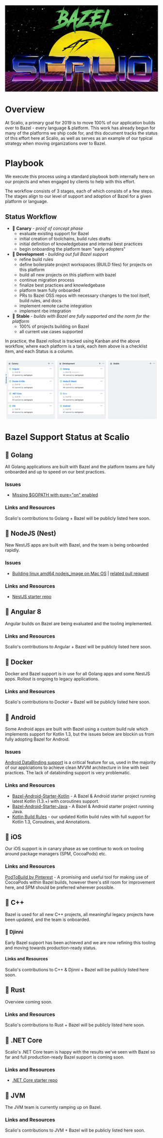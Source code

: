 ![Bazel at Scalio](assets/BazelAtScalioCrop.jpg)

# Overview

At Scalio, a primary goal for 2019 is to move 100% of our application builds over to Bazel - every language & platform. This work has already begun for many of the platforms we ship code for, and this document tracks the status of this effort here at Scalio, as well as serves as an example of our typical strategy when moving organizations over to Bazel.

# Playbook

We execute this process using a standard playbook both internally here on our projects and when engaged by clients to help with this effort.

The workflow consists of 3 stages, each of which consists of a few steps. The stages align to our level of support and adoption of Bazel for a given platform or language.

## Status Workflow

- 🔴 **Canary** - _proof of concept phase_
  - evaluate existing support for Bazel
  - initial creation of toolchains, build rules drafts
  - initial definition of knowledgebase and internal best practices
  - begin onboarding the platform team "early adopters"
- 💛 **Development** - _building out full Bazel support_
  - refine build rules
  - define boilerplate project workspaces (BUILD files) for projects on this platform
  - build all new projects on this platform with bazel
  - continue migration process
  - finalize best practices and knowledgebase
  - platform team fully onboarded
  - PRs to Bazel OSS repos with necessary changes to the tool itself, build rules, and docs
  - implement remote cache integration
  - implement rbe integration
- 💚 **Stable** - _builds with Bazel are fully supported and the norm for the platform_
  - 100% of projects building on Bazel
  - all current use cases supported

In practice, the Bazel rollout is tracked using Kanban and the above workflow, where each platform is a task, each item above is a checklist item, and each Status is a column.

![Kanban Example](assets/kanban.jpg)

# Bazel Support Status at Scalio

## 💚 Golang

All Golang applications are built with Bazel and the platform teams are fully onboarded and up to speed on our best practices.

### Issues

- [Missing $GOPATH with pure="on" enabled](https://github.com/bazelbuild/rules_go/issues/1987)

### Links and Resources

Scalio's contributions to Golang + Bazel will be publicly listed here soon.

## 💚 NodeJS (Nest)

New NestJS apps are built with Bazel, and the team is being onboarded rapidly.

### Issues

- [Building linux amd64 nodejs_image on Mac OS](https://github.com/bazelbuild/rules_nodejs/issues/396) | [related pull request](https://github.com/bazelbuild/rules_nodejs/pull/827)

### Links and Resources

- [NestJS starter repo](https://github.com/scalio/bazel-nestjs-starter)

## 💛 Angular 8

Angular builds on Bazel are being evaluated and the tooling implemented.

### Links and Resources

Scalio's contributions to Angular + Bazel will be publicly listed here soon.

## 💚 Docker

Docker and Bazel support is in use for all Golang apps and some NestJS apps. Rollout is ongoing to legacy applications.

### Links and Resources

Scalio's contributions to Docker + Bazel will be publicly listed here soon.

## 💛 Android

Some Android apps are built with Bazel using a custom build rule which implements support for Kotlin 1.3, but the issues below are blockin us from fully adopting Bazel for Android.

### Issues

[Android DataBinding support](https://github.com/bazelbuild/bazel/issues/2694) is a critical feature for us, used in the majority of our applciations to achieve clean MVVM architecture in line with best practices. The lack of databinding support is very problematic.

### Links and Resources

- [Bazel-Android-Starter-Kotlin](https://github.com/scalio/Android-Bazel-Starter-Kotlin) - A Bazel & Android starter project running latest Kotlin (1.3.+) with coroutines support.
- [Bazel-Android-Starter-Java](https://github.com/scalio/Android-Bazel-Starter-Java) - A Bazel & Android starter project running Java.
- [Kotlin Build Rules](https://github.com/mig35/rules_kotlin) - our updated Kotlin build rules with full support for Kotlin 1.3, Coroutines, and Annotations.

## 🔴 iOS

Our iOS support is in canary phase as we continue to work on tooling around package managers (SPM, CocoaPods) etc.

### Links and Resources

[PodToBuild by Pinterest](https://github.com/pinterest/PodToBUILD) - A promising and useful tool for making use of CocoaPods within Bazel builds, however there's still room for improvement here, and SPM should be preferred wherever possible.

## 💚 C++

Bazel is used for all new C++ projects, all meaningful legacy projects have been updated, and the team is onboarded.

### 💛 Djinni

Early Bazel support has been achieved and we are now refining this tooling and moving towards production-ready status.

#### Links and Resources

Scalio's contributions to C++ & Djinni + Bazel will be publicly listed here soon.

## 🔴 Rust

Overview coming soon.

### Links and Resources

Scalio's contributions to Rust + Bazel will be publicly listed here soon.

## 💛 .NET Core

Scalio's .NET Core team is happy with the results we've seen with Bazel so far and full production-ready Bazel support is coming soon.

### Links and Resources

- [.NET Core starter repo](https://github.com/scalio/bazel-dotnetcore-starter)

## 🔴 JVM

The JVM team is currently ramping up on Bazel.

### Links and Resources

Scalio's contributions to JVM + Bazel will be publicly listed here soon.
